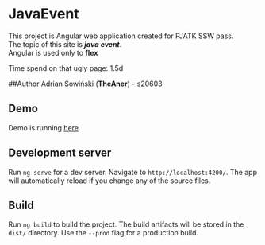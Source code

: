 # JavaEvent

This project is Angular web application created for PJATK SSW pass.\
The topic of this site is ***java event***.\
Angular is used only to **flex**

Time spend on that ugly page: 1.5d


##Author
Adrian Sowiński (**TheAner**) - s20603

## Demo
Demo is running [here](https://project.theaner.pl)

## Development server

Run `ng serve` for a dev server. Navigate to `http://localhost:4200/`. The app will automatically reload if you change any of the source files.

## Build

Run `ng build` to build the project. The build artifacts will be stored in the `dist/` directory. Use the `--prod` flag for a production build.
